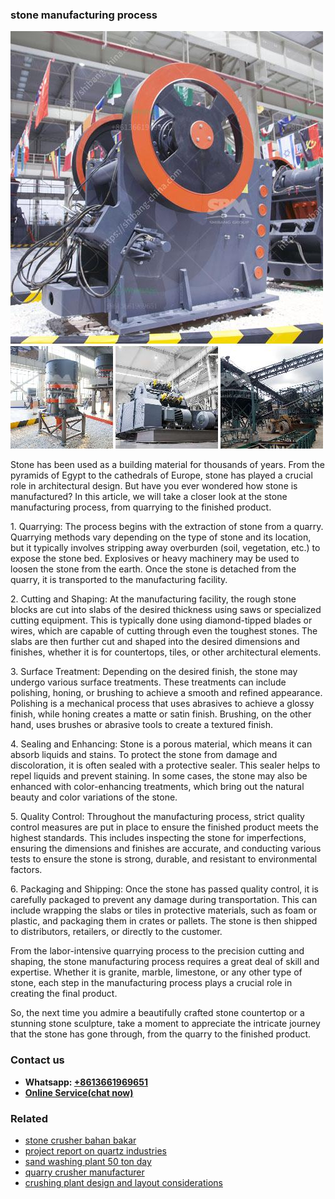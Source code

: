 <h3>stone manufacturing process</h3><img src='1706754290.jpg' alt=''><p>Stone has been used as a building material for thousands of years. From the pyramids of Egypt to the cathedrals of Europe, stone has played a crucial role in architectural design. But have you ever wondered how stone is manufactured? In this article, we will take a closer look at the stone manufacturing process, from quarrying to the finished product.</p><p>1. Quarrying: The process begins with the extraction of stone from a quarry. Quarrying methods vary depending on the type of stone and its location, but it typically involves stripping away overburden (soil, vegetation, etc.) to expose the stone bed. Explosives or heavy machinery may be used to loosen the stone from the earth. Once the stone is detached from the quarry, it is transported to the manufacturing facility.</p><p>2. Cutting and Shaping: At the manufacturing facility, the rough stone blocks are cut into slabs of the desired thickness using saws or specialized cutting equipment. This is typically done using diamond-tipped blades or wires, which are capable of cutting through even the toughest stones. The slabs are then further cut and shaped into the desired dimensions and finishes, whether it is for countertops, tiles, or other architectural elements.</p><p>3. Surface Treatment: Depending on the desired finish, the stone may undergo various surface treatments. These treatments can include polishing, honing, or brushing to achieve a smooth and refined appearance. Polishing is a mechanical process that uses abrasives to achieve a glossy finish, while honing creates a matte or satin finish. Brushing, on the other hand, uses brushes or abrasive tools to create a textured finish.</p><p>4. Sealing and Enhancing: Stone is a porous material, which means it can absorb liquids and stains. To protect the stone from damage and discoloration, it is often sealed with a protective sealer. This sealer helps to repel liquids and prevent staining. In some cases, the stone may also be enhanced with color-enhancing treatments, which bring out the natural beauty and color variations of the stone.</p><p>5. Quality Control: Throughout the manufacturing process, strict quality control measures are put in place to ensure the finished product meets the highest standards. This includes inspecting the stone for imperfections, ensuring the dimensions and finishes are accurate, and conducting various tests to ensure the stone is strong, durable, and resistant to environmental factors.</p><p>6. Packaging and Shipping: Once the stone has passed quality control, it is carefully packaged to prevent any damage during transportation. This can include wrapping the slabs or tiles in protective materials, such as foam or plastic, and packaging them in crates or pallets. The stone is then shipped to distributors, retailers, or directly to the customer.</p><p>From the labor-intensive quarrying process to the precision cutting and shaping, the stone manufacturing process requires a great deal of skill and expertise. Whether it is granite, marble, limestone, or any other type of stone, each step in the manufacturing process plays a crucial role in creating the final product.</p><p>So, the next time you admire a beautifully crafted stone countertop or a stunning stone sculpture, take a moment to appreciate the intricate journey that the stone has gone through, from the quarry to the finished product.</p><h3>Contact us</h3><ul><li><strong>Whatsapp:&nbsp;<a href="https://wa.me/8613661969651">+8613661969651</a></strong></li><li><a href="https://swt.shibang-china.com/?git&amp;zhl&amp;stone manufacturing process"><strong>Online Service(chat now)</strong></a></li></ul><h3>Related</h3><ul><li><a href='stone crusher bahan bakar.md'>stone crusher bahan bakar</a></li><li><a href='project report on quartz industries.md'>project report on quartz industries</a></li><li><a href='sand washing plant 50 ton day.md'>sand washing plant 50 ton day</a></li><li><a href='quarry crusher manufacturer.md'>quarry crusher manufacturer</a></li><li><a href='crushing plant design and layout considerations.md'>crushing plant design and layout considerations</a></li></ul>